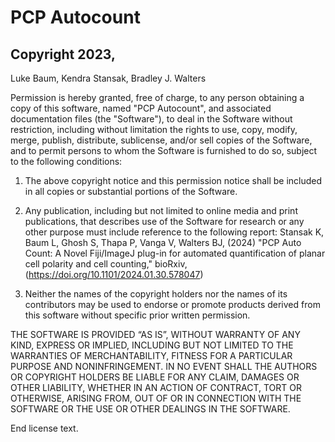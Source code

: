 # PCP Autocount

## Copyright 2023, 
Luke Baum, 
Kendra Stansak, 
Bradley J. Walters


Permission is hereby granted, free of charge, to any person obtaining a copy of this software, named "PCP Autocount", and associated documentation files (the "Software"), 
to deal in the Software without restriction, including without limitation the rights to use, copy, modify, merge, publish, distribute, sublicense, and/or sell copies of 
the Software, and to permit persons to whom the Software is furnished to do so, subject to the following conditions:

1. The above copyright notice and this permission notice shall be included in all copies or substantial portions of the Software.

2. Any publication, including but not limited to online media and print publications, that describes use of the Software for research or any other purpose must 
include reference to the following report:
Stansak K, Baum L, Ghosh S, Thapa P, Vanga V, Walters BJ, (2024) "PCP Auto Count: A Novel Fiji/ImageJ plug-in for automated quantification of planar cell polarity and cell counting," bioRxiv,
(https://doi.org/10.1101/2024.01.30.578047)

3. Neither the names of the copyright holders nor the names of its contributors may be used to endorse or promote products derived from this software without specific
prior written permission.

THE SOFTWARE IS PROVIDED “AS IS”, WITHOUT WARRANTY OF ANY KIND, EXPRESS OR IMPLIED, INCLUDING BUT NOT LIMITED TO THE WARRANTIES OF MERCHANTABILITY, 
FITNESS FOR A PARTICULAR PURPOSE AND NONINFRINGEMENT. IN NO EVENT SHALL THE AUTHORS OR COPYRIGHT HOLDERS BE LIABLE FOR ANY CLAIM, DAMAGES OR OTHER LIABILITY, 
WHETHER IN AN ACTION OF CONTRACT, TORT OR OTHERWISE, ARISING FROM, OUT OF OR IN CONNECTION WITH THE SOFTWARE OR THE USE OR OTHER DEALINGS IN THE SOFTWARE.

End license text.


